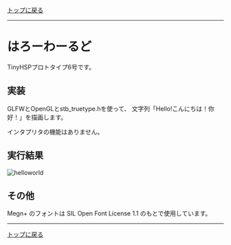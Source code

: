 [トップに戻る](https://github.com/dolphilia/tinyhsp)

---

# はろーわーるど

TinyHSPプロトタイプ6号です。

## 実装

GLFWとOpenGLとstb_truetype.hを使って、
文字列「Hello!こんにちは！你好！」を描画します。

インタプリタの機能はありません。

## 実行結果

![helloworld](https://cloud.githubusercontent.com/assets/13228693/22412556/ec3add3e-e6f2-11e6-9b1e-bbe80c32684c.png)

## その他

Megn+ のフォントは SIL Open Font License 1.1 のもとで使用しています。

---

[トップに戻る](https://github.com/dolphilia/tinyhsp)